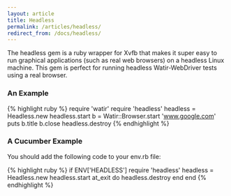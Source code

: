 ```yaml
---
layout: article
title: Headless
permalink: /articles/headless/
redirect_from: /docs/headless/
---
```


The headless gem is a ruby wrapper for Xvfb that makes it super easy to run graphical applications (such as real web browsers) on a headless Linux machine. This gem is perfect for running headless Watir-WebDriver tests using a real browser.

### An Example

{% highlight ruby %}
require 'watir'
require 'headless'
headless = Headless.new
headless.start
b = Watir::Browser.start 'www.google.com'
puts b.title
b.close
headless.destroy
{% endhighlight %}

### A Cucumber Example

You should add the following code to your env.rb file:

{% highlight ruby %}
if ENV['HEADLESS']
  require 'headless'
  headless = Headless.new
  headless.start
  at_exit do
    headless.destroy
  end
end
{% endhighlight %}
